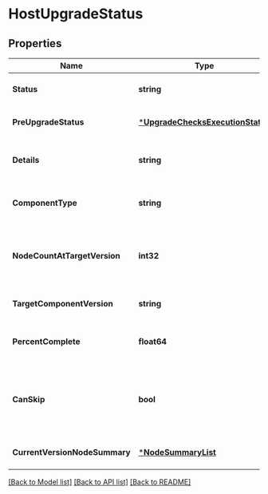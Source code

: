 # HostUpgradeStatus

## Properties
Name | Type | Description | Notes
------------ | ------------- | ------------- | -------------
**Status** | **string** | Upgrade status of component | [optional] [default to null]
**PreUpgradeStatus** | [***UpgradeChecksExecutionStatus**](UpgradeChecksExecutionStatus.md) |  | [optional] [default to null]
**Details** | **string** | Details about the upgrade status | [optional] [default to null]
**ComponentType** | **string** | Component type for the upgrade status | [optional] [default to null]
**NodeCountAtTargetVersion** | **int32** | Number of nodes of the type and at the component version | [optional] [default to null]
**TargetComponentVersion** | **string** | Target component version | [optional] [default to null]
**PercentComplete** | **float64** | Indicator of upgrade progress in percentage | [optional] [default to null]
**CanSkip** | **bool** | Can the upgrade of the remaining units in this component be skipped | [optional] [default to null]
**CurrentVersionNodeSummary** | [***NodeSummaryList**](NodeSummaryList.md) |  | [optional] [default to null]

[[Back to Model list]](../README.md#documentation-for-models) [[Back to API list]](../README.md#documentation-for-api-endpoints) [[Back to README]](../README.md)

